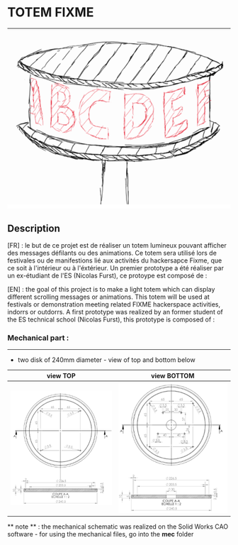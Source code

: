 # TOTEM FIXME 
***

![croquis du totem](/doc/Images/CroquisTotem.PNG)

## Description 

[FR] : le but de ce projet est de réaliser un totem lumineux pouvant afficher des messages défilants ou des animations. 
Ce totem sera utilisé lors de festivales ou de manifestions lié aux activités du hackersapce Fixme, que ce soit à l'intérieur ou à l'éxtérieur.
Un premier prototype a été réaliser par un ex-étudiant de l'ES (Nicolas Furst), ce protoype est composé de :  


[EN] : the goal of this project is to make a light totem which can display different scrolling messages or animations. 
This totem will be used at festivals or demonstration meeting related FIXME hackerspace activities, indorrs or outdorrs. 
A first prototype was realized by an former student of the ES technical school (Nicolas Furst), this prototype is composed of : 

### **Mechanical part** : 
- - -
* two disk of 240mm diameter - view of top and bottom below

| view **TOP** | view **BOTTOM** | 
| --- | --- | 
| ![TOP](/doc/Images/Mechanical_Top.PNG) | ![BOTTOM](/doc/Images/Mechanical_BOTTOM.PNG) | 

** note ** : the mechanical schematic was realized on the Solid Works CAO software - for using the mechanical files, go into the **mec** folder 



